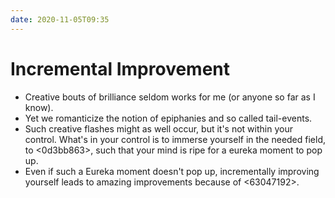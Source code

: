 ```yaml
---
date: 2020-11-05T09:35
---
```


# Incremental Improvement

- Creative bouts of brilliance seldom works for me (or anyone so far as I know). 
- Yet we romanticize the notion of epiphanies and so called tail-events.
- Such creative flashes might as well occur, but it's not within your control. What's in your control is to immerse yourself in the needed field, to <0d3bb863>, such that your mind is ripe for a eureka moment to pop up.
- Even if such a Eureka moment doesn't pop up, incrementally improving yourself leads to amazing improvements because of  <63047192>.
